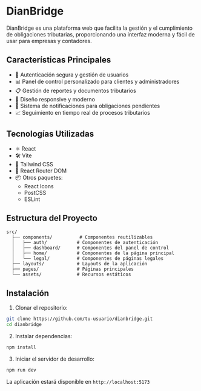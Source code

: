 # DianBridge

DianBridge es una plataforma web que facilita la gestión y el cumplimiento de obligaciones tributarias, proporcionando una interfaz moderna y fácil de usar para empresas y contadores.

## Características Principales

- 🔐 Autenticación segura y gestión de usuarios
- 📊 Panel de control personalizado para clientes y administradores
- 📋 Gestión de reportes y documentos tributarios
- 📱 Diseño responsive y moderno
- 🔔 Sistema de notificaciones para obligaciones pendientes
- 📈 Seguimiento en tiempo real de procesos tributarios

## Tecnologías Utilizadas

- ⚛️ React
- 🛠️ Vite
- 🎨 Tailwind CSS
- 🔄 React Router DOM
- 📦 Otros paquetes:
  - React Icons
  - PostCSS
  - ESLint

## Estructura del Proyecto

```
src/
  ├── components/          # Componentes reutilizables
  │   ├── auth/           # Componentes de autenticación
  │   ├── dashboard/      # Componentes del panel de control
  │   ├── home/           # Componentes de la página principal
  │   └── legal/          # Componentes de páginas legales
  ├── layouts/            # Layouts de la aplicación
  ├── pages/              # Páginas principales
  └── assets/             # Recursos estáticos
```

## Instalación

1. Clonar el repositorio:
```bash
git clone https://github.com/tu-usuario/dianbridge.git
cd dianbridge
```

2. Instalar dependencias:
```bash
npm install
```

3. Iniciar el servidor de desarrollo:
```bash
npm run dev
```

La aplicación estará disponible en `http://localhost:5173`
